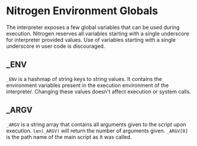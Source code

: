 # Nitrogen Environment Globals

The interpreter exposes a few global variables that can be used during execution.
Nitrogen reserves all variables starting with a single underscore for interpreter
provided values. Use of variables starting with a single underscore in user code
is discouraged.

## _ENV

`_ENV` is a hashmap of string keys to string values. It contains the environment
variables present in the execution environment of the interpreter. Changing these
values doesn't affect execution or system calls.

## _ARGV

`_ARGV` is a string array that contains all arguments given to the script upon
execution. `len(_ARGV)` will return the number of arguments given. `_ARGV[0]` is
the path name of the main script as it was called.